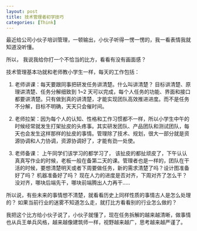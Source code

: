 ```yaml
---
layout: post
title: 技术管理者初学技巧
categories: [Think]
---
```


最近给公司小伙子培训管理，一顿输出，小伙子听得一愣一愣的，我一看表情我就知道没听懂。

所以， 我说我给你打一个不恰当的比方，看看有没有画面感？

技术管理基本功就和老师教小学生一样，每天的工作包括：

1. 老师讲课：每天要跟同事把研发任务讲清楚。什么叫讲清楚？ 目标讲清楚、原理讲清楚、任务分解细致到 1~2 天可以完成，每个人任务的功能、界面和接口都要讲清楚。只有做到真的讲清楚，才能实现团队高效推进进度。而不是任务不分解，目标不明确，天天只会催时间。

2. 老师拉架：因为每个人的认知、性格和工作习惯都不一样，所以小学生中午的时候经常就发生打架扯皮的头疼事。其实研发团队、产品团队和测试团队，每天也会发生这样那样的扯皮的事情。管理除了技术、规划，很大一部分就是资源协调和人力协调，资源协调好了，才能有劲一处使。

3. 老师备课： 上午同学们该学习的都学习了， 该扯皮的都扯顽皮了，下午认认真真写作业的时候，老板一般在备第二天的课。管理者也是一样的，团队在干活的时候，要想清楚明天或者下周要做任务，新的需求清楚了吗？设计图准备好了吗？ 机器准备好了吗？ 现在人力的进度是否对齐，下周对齐了怎么干？ 没对齐，哪块后端先干，哪块前端腾出人力再干.....

所以说，有些未来的事情想不清楚，就看看历史上同样性质的事情古人是怎么处理的？ 如果当前行业的迷雾不知道怎么走，就打比方看看别的行业怎么做的？ 

我把这个比方给小伙子说了，小伙子就懂了，现在任务拆解的越来越清晰，做事情也从兵王单兵风格，越来越像建筑师一样，视野越来越广，思考越来越严谨了。
